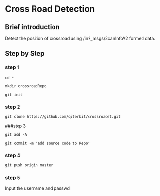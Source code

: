 # Cross Road Detection
## Brief introduction
Detect the position of crossroad using /in2_msgs/ScanInfoV2 formed data. 

## Step by Step
### step 1

```cd ~```

```mkdir crossroadRepo```

```git init```

### step 2

```git clone https://github.com/qiterbit/crossroadet.git```

###step 3

```git add -A```

```git commit -m "add source code to Repo"```
	 
### step 4

```git push origin master```

### step 5 

Input the username and passwd 	
